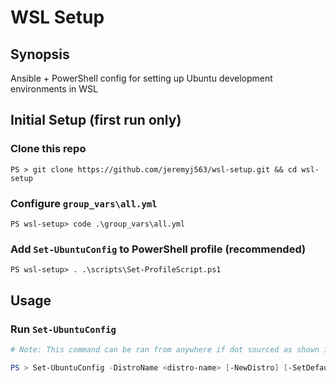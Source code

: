 # WSL Setup

## Synopsis
Ansible + PowerShell config for setting up Ubuntu development environments in WSL

## Initial Setup (first run only)

### Clone this repo
```
PS > git clone https://github.com/jeremyj563/wsl-setup.git && cd wsl-setup
```

### Configure `group_vars\all.yml`
```
PS wsl-setup> code .\group_vars\all.yml
```

### Add `Set-UbuntuConfig` to PowerShell profile (recommended)
```
PS wsl-setup> . .\scripts\Set-ProfileScript.ps1
```

## Usage

### Run `Set-UbuntuConfig`
```ps1
# Note: This command can be ran from anywhere if dot sourced as shown in initial setup

PS > Set-UbuntuConfig -DistroName <distro-name> [-NewDistro] [-SetDefault]
```